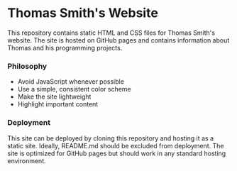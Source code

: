# Thomas Smith's Website
This repository contains static HTML and CSS files for Thomas Smith's website.
The site is hosted on GitHub pages and contains information about Thomas and
his programming projects.

### Philosophy
- Avoid JavaScript whenever possible
- Use a simple, consistent color scheme
- Make the site lightweight
- Highlight important content

### Deployment
This site can be deployed by cloning this repository and hosting it as a static
site. Ideally, README.md should be excluded from deployment. The site is
optimized for GitHub pages but should work in any standard hosting environment.

